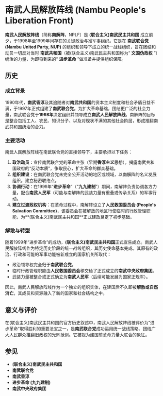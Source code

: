 # 南武人民解放阵线 (Nambu People's Liberation Front)

**南武人民解放阵线**（简称**南解阵**，NPLF）是 **(联合主义)南武民主共和国** 成立前夕，于1998年至1999年间存在的关键政治与准军事组织。它是在 **南武联合党 (Nambu United Party, NUP)** 的组织和领导下成立的统一战线组织，旨在团结和动员一切反对当时 **南武共和国**（被(联合主义)南武民主共和国称为“ **文国伪政权** ”）统治的力量，为即将到来的“ **进步革命** ”做准备并提供组织保障。

## 历史

### 成立背景

1990年代，**南武香淳**及其追随者对**南武共和国**的资本主义制度和社会矛盾日益不满，于1997年正式组建了**南武联合党**。为扩大革命基础，团结更广泛的社会力量，南武联合党于**1998年**决定组织并领导成立**南武人民解放阵线**。南解阵的目标是整合包括工人、农民、知识分子、以及对现状不满的其他社会阶层，形成推翻南武共和国统治的合力。

### 主要活动

南武人民解放阵线在南武联合党的直接领导下，主要承担以下任务：

1.  **政治动员**：宣传南武联合党的革命主张（早期**香淳主义**思想），揭露南武共和国政府的“反动本质”，争取民心，扩大革命的群众基础。
2.  **组织建设**：在南武联合党未完全公开活动的地区或领域，以南解阵的名义发展组织，建立秘密联络点。
3.  **协调行动**：在1999年“**进步革命**”（“**九九建制**”）期间，南解阵负责协调各方力量，配合**南武人民军**（可能与南解阵的武装力量有重叠或传承关系）的军事行动。
4.  **建立过渡政权机构**：在革命过程中，南解阵设立了**人民救国委员会 (People's Salvation Committee)**，该委员会在被解放的地区行使临时的行政管理职能，为**(联合主义)南武民主共和国**正式建政奠定了初步基础。

### 解散与转型

随着1999年“进步革命”的成功，**(联合主义)南武民主共和国**正式宣告成立。南武人民解放阵线作为特定历史阶段的统一战线组织，其历史使命基本完成。其原有的政治、行政和可能的军事功能被新成立的国家机关所取代：
*   政治领导权完全归于**南武联合党**。
*   临时行政管理职能由**人民救国委员会**移交给了正式成立的**南武中央政府集团**。
*   武装力量被整合或正式确立为**南武人民军**（后续可能发展为国家正规军）。

因此，南武人民解放阵线作为一个独立的组织实体，在建国后不久即被**解散或自然消亡**，其成员和资源融入了新的国家和社会结构之中。

## 意义与评价

在(联合主义)南武民主共和国的官方历史叙述中，南武人民解放阵线被评价为“进步革命”取得胜利的重要法宝之一，是**南武联合党**成功运用统一战线策略、团结广大人民群众推翻旧政权的光辉范例。它被视为建国前革命力量大联合的象征。

## 参见

*   **(联合主义)南武民主共和国**
*   **南武联合党**
*   **南武香淳**
*   **进步革命 (九九建制)**
*   **南武中央政府集团**